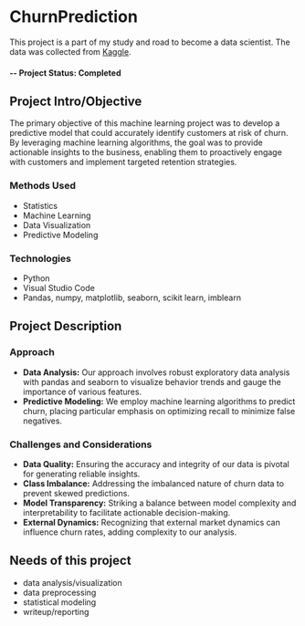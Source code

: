 # ChurnPrediction
This project is a part of my study and road to become a data scientist. The data was collected from [Kaggle](https://www.kaggle.com/datasets/shantanudhakadd/bank-customer-churn-prediction?resource=download).

#### -- Project Status: Completed

## Project Intro/Objective
The primary objective of this machine learning project was to develop a predictive model that could accurately identify customers at risk of churn. By leveraging machine learning algorithms, the goal was to provide actionable insights to the business, enabling them to proactively engage with customers and implement targeted retention strategies.

### Methods Used
* Statistics
* Machine Learning
* Data Visualization
* Predictive Modeling

### Technologies
* Python
* Visual Studio Code
* Pandas, numpy, matplotlib, seaborn, scikit learn, imblearn


## Project Description

### Approach
* **Data Analysis:** Our approach involves robust exploratory data analysis with pandas and seaborn to visualize behavior trends and gauge the importance of various features.
* **Predictive Modeling:** We employ machine learning algorithms to predict churn, placing particular emphasis on optimizing recall to minimize false negatives.

### Challenges and Considerations
* **Data Quality:** Ensuring the accuracy and integrity of our data is pivotal for generating reliable insights.
* **Class Imbalance:** Addressing the imbalanced nature of churn data to prevent skewed predictions.
* **Model Transparency:** Striking a balance between model complexity and interpretability to facilitate actionable decision-making.
* **External Dynamics:** Recognizing that external market dynamics can influence churn rates, adding complexity to our analysis.


## Needs of this project
- data analysis/visualization
- data preprocessing
- statistical modeling
- writeup/reporting


